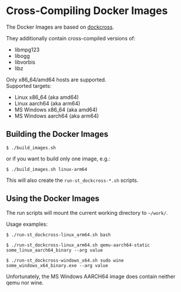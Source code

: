 # Cross-Compiling Docker Images

The Docker Images are based on [dockcross](https://github.com/dockcross/dockcross).

They additionally contain cross-compiled versions of:  
- libmpg123
- libogg
- libvorbis
- libz

Only x86_64/amd64 hosts are supported.  
Supported targets:  
- Linux x86_64 (aka amd64)
- Linux aarch64 (aka arm64)
- MS Windows x86_64 (aka amd64)
- MS Windows aarch64 (aka arm64)

## Building the Docker Images

```
$ ./build_images.sh
```

or if you want to build only one image, e.g.:

```
$ ./build_images.sh linux-arm64
```

This will also create the `run-st_dockcross-*.sh` scripts.

## Using the Docker Images

The run scripts will mount the current working directory to `~/work/`.

Usage examples:

```
$ ./run-st_dockcross-linux_arm64.sh bash
```

```
$ ./run-st_dockcross-linux_arm64.sh qemu-aarch64-static some_linux_aarch64_binary --arg value
```

```
$ ./run-st_dockcross-windows_x64.sh sudo wine some_windows_x64_binary.exe --arg value
```

Unfortunately, the MS Windows AARCH64 image does contain neither qemu nor wine.
